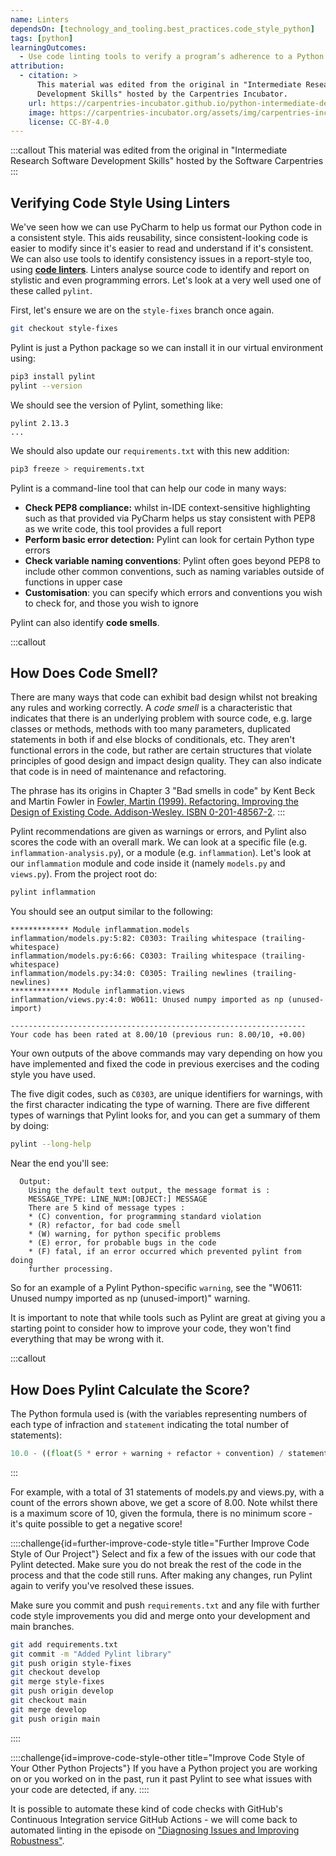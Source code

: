 ```yaml
---
name: Linters
dependsOn: [technology_and_tooling.best_practices.code_style_python]
tags: [python]
learningOutcomes:
  - Use code linting tools to verify a program’s adherence to a Python coding style convention.
attribution:
  - citation: >
      This material was edited from the original in "Intermediate Research Software
      Development Skills" hosted by the Carpentries Incubator.
    url: https://carpentries-incubator.github.io/python-intermediate-development/
    image: https://carpentries-incubator.org/assets/img/carpentries-incubator.svg
    license: CC-BY-4.0
---
```


:::callout
This material was edited from the original in "Intermediate Research Software
Development Skills" hosted by the Software Carpentries
:::

## Verifying Code Style Using Linters

We've seen how we can use PyCharm to help us format our Python code in a consistent style.
This aids reusability, since consistent-looking code is easier to modify since it's easier to read and understand
if it's consistent. We can also use tools to identify consistency issues in a report-style too,
using [**code linters**](https://en.wikipedia.org/wiki/Lint_%28software%29).
Linters analyse source code to identify and report on stylistic and even programming errors. Let's look at a very well
used one of these called `pylint`.

First, let's ensure we are on the `style-fixes` branch once again.

```bash
git checkout style-fixes
```

Pylint is just a Python package so we can install it in our virtual environment using:

```bash
pip3 install pylint
pylint --version
```

We should see the version of Pylint, something like:

```text
pylint 2.13.3
...
```

We should also update our `requirements.txt` with this new addition:

```bash
pip3 freeze > requirements.txt
```

Pylint is a command-line tool that can help our code in many ways:

- **Check PEP8 compliance:** whilst in-IDE context-sensitive highlighting such as that provided via PyCharm helps us stay consistent with PEP8 as we write code, this tool provides a full report
- **Perform basic error detection:** Pylint can look for certain Python type errors
- **Check variable naming conventions**: Pylint often goes beyond PEP8 to include other common conventions, such as naming variables outside of functions in upper case
- **Customisation**: you can specify which errors and conventions you wish to check for, and those you wish to ignore

Pylint can also identify **code smells**.

:::callout

## How Does Code Smell?

There are many ways that code can exhibit bad design whilst not breaking any rules and working correctly. A _code smell_ is a characteristic that indicates that there is an underlying problem with source code, e.g. large classes or methods, methods with too many parameters, duplicated statements in both if and else blocks of conditionals, etc. They aren't functional errors in the code, but rather are certain structures that violate principles of good design and impact design quality. They can also indicate that code is in need of maintenance and refactoring.

The phrase has its origins in Chapter 3 "Bad smells in code" by Kent Beck and Martin Fowler in [Fowler, Martin (1999). Refactoring. Improving the Design of Existing Code. Addison-Wesley. ISBN 0-201-48567-2](https://www.amazon.com/Refactoring-Improving-Design-Existing-Code/dp/0201485672/).
:::

Pylint recommendations are given as warnings or errors, and Pylint also scores the code with an overall mark.
We can look at a specific file (e.g. `inflammation-analysis.py`), or a module
(e.g. `inflammation`). Let's look at our `inflammation` module and code inside it (namely `models.py` and `views.py`).
From the project root do:

```bash
pylint inflammation
```

You should see an output similar to the following:

```text
************* Module inflammation.models
inflammation/models.py:5:82: C0303: Trailing whitespace (trailing-whitespace)
inflammation/models.py:6:66: C0303: Trailing whitespace (trailing-whitespace)
inflammation/models.py:34:0: C0305: Trailing newlines (trailing-newlines)
************* Module inflammation.views
inflammation/views.py:4:0: W0611: Unused numpy imported as np (unused-import)

------------------------------------------------------------------
Your code has been rated at 8.00/10 (previous run: 8.00/10, +0.00)
```

Your own outputs of the above commands may vary depending on how you have implemented and fixed the code in
previous exercises and the coding style you have used.

The five digit codes, such as `C0303`, are unique identifiers for warnings, with the first character indicating
the type of warning. There are five different types of warnings that Pylint looks for, and you can get a summary of
them by doing:

```bash
pylint --long-help
```

Near the end you'll see:

```text
  Output:
    Using the default text output, the message format is :
    MESSAGE_TYPE: LINE_NUM:[OBJECT:] MESSAGE
    There are 5 kind of message types :
    * (C) convention, for programming standard violation
    * (R) refactor, for bad code smell
    * (W) warning, for python specific problems
    * (E) error, for probable bugs in the code
    * (F) fatal, if an error occurred which prevented pylint from doing
    further processing.
```

So for an example of a Pylint Python-specific `warning`, see the "W0611: Unused numpy imported
as np (unused-import)" warning.

It is important to note that while tools such as Pylint are great at giving you a starting point to consider how to
improve your code, they won't find everything that may be wrong with it.

:::callout

## How Does Pylint Calculate the Score?

The Python formula used is (with the variables representing numbers of each type of infraction and `statement` indicating the total number of statements):

```python nolint
10.0 - ((float(5 * error + warning + refactor + convention) / statement) * 10)
```

:::

For example, with a total of 31 statements of models.py and views.py, with a count of the errors shown above, we get
a score of 8.00. Note whilst there is a maximum score of 10, given the formula, there is no minimum score - it's quite possible to get a negative score!

::::challenge{id=further-improve-code-style title="Further Improve Code Style of Our
Project"}
Select and fix a few of the issues with our code that Pylint detected. Make sure you do not break the rest of the
code in the process and that the code still runs. After making any changes, run Pylint again to verify you've
resolved these issues.

Make sure you commit and push `requirements.txt` and any file with further code style improvements you did and
merge onto your development and main branches.

```bash
git add requirements.txt
git commit -m "Added Pylint library"
git push origin style-fixes
git checkout develop
git merge style-fixes
git push origin develop
git checkout main
git merge develop
git push origin main
```

::::

::::challenge{id=improve-code-style-other title="Improve Code Style of Your Other
Python Projects"}
If you have a Python project you are working on or you worked on in the past, run it past Pylint to see what issues
with your code are detected, if any.
::::

It is possible to automate these kind of code checks with GitHub's Continuous Integration service GitHub Actions -
we will come back to automated linting in the episode on ["Diagnosing Issues and Improving Robustness"](../24-diagnosing-issues-improving-robustness/index.html).
